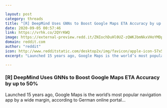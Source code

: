 ```yaml
---

layout: post
category: threads
title: "[R] DeepMind Uses GNNs to Boost Google Maps ETA Accuracy by up to 50%"
date: 2020-09-05 00:57:46
link: https://vrhk.co/2QYrKWQ
image: https://external-preview.redd.it/ZNIochDuHl0UZ-zQWKJbmNkxVHoYMDpg4pZgwmw2XoM.jpg?width=355&height=185.863874346&auto=webp&crop=355:185.863874346,smart&s=d97f3c31b07de55775a1dcb059ef160c8afe4d81
domain: reddit.com
author: "reddit"
icon: http://www.redditstatic.com/desktop2x/img/favicon/apple-icon-57x57.png
excerpt: "Launched 15 years ago, Google Maps is the world’s most popular navigation app by a wide margin, according to German online portal..."

---
```


### [R] DeepMind Uses GNNs to Boost Google Maps ETA Accuracy by up to 50%

Launched 15 years ago, Google Maps is the world’s most popular navigation app by a wide margin, according to German online portal...